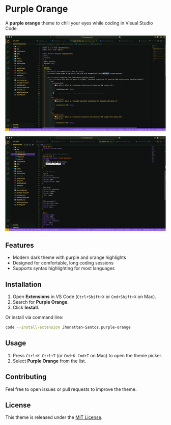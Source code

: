 # Purple Orange

A **purple orange** theme to chill your eyes while coding in Visual Studio Code.

![](image.png)

![](image-1.png)

## Features

- Modern dark theme with purple and orange highlights
- Designed for comfortable, long coding sessions
- Supports syntax highlighting for most languages

## Installation

1. Open **Extensions** in VS Code (`Ctrl+Shift+X` or `Cmd+Shift+X` on Mac).
2. Search for **Purple Orange**.
3. Click **Install**.

Or install via command line:

```sh
code --install-extension Jhonattan-Santos.purple-orange
```

## Usage

1. Press `Ctrl+K Ctrl+T` (or `Cmd+K Cmd+T` on Mac) to open the theme picker.
2. Select **Purple Orange** from the list.

## Contributing

Feel free to open issues or pull requests to improve the theme.

## License

This theme is released under the [MIT License](LICENSE.md).
